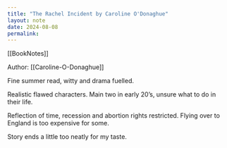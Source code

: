 ```yaml
---
title: "The Rachel Incident by Caroline O'Donaghue"
layout: note 
date: 2024-08-08
permalink:
---
```


[[BookNotes]] 

Author: [[Caroline-O-Donaghue]]

Fine summer read, witty and drama fuelled.

Realistic flawed characters. Main two in early 20’s, unsure what to do in their life.

Reflection of time, recession and abortion rights restricted. Flying over to England is too expensive for some.

Story ends a little too neatly for my taste.

